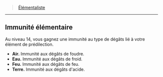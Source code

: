 ﻿---
!GenericItem
Name: Immunité élémentaire
Id: wizard_elementalist_hd.md#immunité-élémentaire
ParentLink: wizard_elementalist_hd.md#Élémentaliste
ParentName: Élémentaliste
NameLevel: 2
Attributes: {}
AttributesDictionary: >+
  {}

---
> [Élémentaliste](hd_wizard_elementalist.md)

---

## Immunité élémentaire

Au niveau 14, vous gagnez une immunité au type de dégâts lié à votre élément de prédilection.

- **Air.** Immunité aux dégâts de foudre.
- **Eau.** Immunité aux dégâts de froid.
- **Feu.** Immunité aux dégâts de feu.
- **Terre.** Immunité aux dégâts d'acide.

